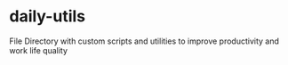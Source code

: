 # daily-utils
File Directory with custom scripts and utilities to improve productivity and work life quality
